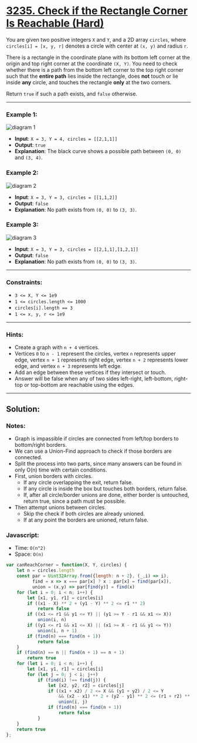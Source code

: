 # [3235. Check if the Rectangle Corner Is Reachable (Hard)](https://leetcode.com/problems/check-if-the-rectangle-corner-is-reachable/)

You are given two positive integers `X` and `Y`, and a 2D array `circles`, where `circles[i] = [x, y, r]` denotes a circle with center at `(x, y)` and radius `r`.

There is a rectangle in the coordinate plane with its bottom left corner at the origin and top right corner at the coordinate `(X, Y)`. You need to check whether there is a path from the bottom left corner to the top right corner such that the **entire path** lies inside the rectangle, does **not** touch or lie inside **any** circle, and touches the rectangle **only** at the two corners.

Return `true` if such a path exists, and `false` otherwise.

----
### Example 1:
![diagram 1](https://assets.leetcode.com/uploads/2024/05/18/example2circle1.png)
 - **Input**: `X = 3, Y = 4, circles = [[2,1,1]]`
 - **Output**: `true`
 - **Explanation**: The black curve shows a possible path between `(0, 0)` and `(3, 4)`.

### Example 2:
![diagram 2](https://assets.leetcode.com/uploads/2024/05/18/example1circle.png)
 - **Input**: `X = 3, Y = 3, circles = [[1,1,2]]`
 - **Output**: `false`
 - **Explanation**: No path exists from `(0, 0)` to `(3, 3)`.

### Example 3:
![diagram 3](https://assets.leetcode.com/uploads/2024/05/18/example0circle.png)
 - **Input**: `X = 3, Y = 3, circles = [[2,1,1],[1,2,1]]`
 - **Output**: `false`
 - **Explanation**: No path exists from `(0, 0)` to `(3, 3)`.

---
### Constraints:
 - `3 <= X, Y <= 1e9`
 - `1 <= circles.length <= 1000`
 - `circles[i].length == 3`
 - `1 <= x, y, r <= 1e9`

---
### Hints:
 - Create a graph with `n + 4` vertices.
 - Vertices `0` to `n - 1` represent the circles, vertex `n` represents upper edge, vertex `n + 1` represents right edge, vertex `n + 2` represents lower edge, and vertex `n + 3` represents left edge.
 - Add an edge between these vertices if they intersect or touch.
 - Answer will be false when any of two sides left-right, left-bottom, right-top or top-bottom are reachable using the edges.

---
## Solution:
### Notes:
 - Graph is impassible if circles are connected from left/top borders to bottom/right borders.
 - We can use a Union-Find approach to check if those borders are connected.
 - Split the process into two parts, since many answers can be found in only O(n) time with certain conditions.
 - First, union borders with circles.
   - If any circle overlapping the exit, return false.
   - If any circle is inside the box but touches both borders, return false.
   - If, after all circle/border unions are done, either border is untouched, return true, since a path must be possible.
 - Then attempt unions between circles.
   - Skip the check if both circles are already unioned.
   - If at any point the borders are unioned, return false.

### Javascript:
 - Time: `O(n^2)`
 - Space: `O(n)`

```js
var canReachCorner = function(X, Y, circles) {
    let n = circles.length
    const par = Uint32Array.from({length: n + 2}, (_,i) => i),              // Union-Find
          find = x => x === par[x] ? x : par[x] = find(par[x]),             //   w/ path compression
          union = (x,y) => par[find(y)] = find(x)
    for (let i = 0; i < n; i++) {
        let [x1, y1, r1] = circles[i]
        if ((x1 - X) ** 2 + (y1 - Y) ** 2 <= r1 ** 2)                       // Check if circle
            return false                                                    //   overlaps exit
        if ((x1 <= r1 && y1 <= Y) || (y1 >= Y - r1 && x1 <= X))             // Check if each circle
            union(i, n)                                                     //   touches left/top
        if ((y1 <= r1 && x1 <= X) || (x1 >= X - r1 && y1 <= Y))             //   or bottom/right
            union(i, n + 1)                                                 //   borders
        if (find(n) === find(n + 1))                                        // Early exit 1
            return false
    }
    if (find(n) == n || find(n + 1) == n + 1)                               // Early exit 2
        return true
    for (let i = 0; i < n; i++) {
        let [x1, y1, r1] = circles[i]
        for (let j = 0; j < i; j++)
            if (find(i) !== find(j)) {                                      // Check circles for
                let [x2, y2, r2] = circles[j]                               //   intersections only
                if ((x1 + x2) / 2 <= X && (y1 + y2) / 2 <= Y                //   if they're not
                    && (x2 - x1) ** 2 + (y2 - y1) ** 2 <= (r1 + r2) ** 2)   //   already unioned
                    union(i, j)
                if (find(n) === find(n + 1))                                // Early exit 3
                    return false
            }
    }
    return true
};
```
